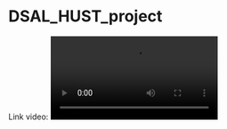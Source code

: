 # DSAL_HUST_project
Link video: ![link video](https://husteduvn.sharepoint.com/sites/DSA951/Shared%20Documents/General/Recordings/Meeting%20in%20_General_-20250610_210310-Meeting%20Recording.mp4?web=1&referrer=Teams.TEAMS-ELECTRON&referrerScenario=MeetingChicletGetLink.view) 
